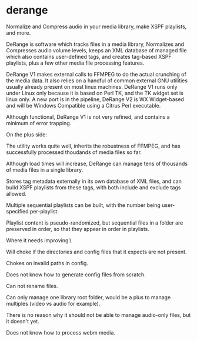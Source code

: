 # derange

Normalize and Compress audio in your media library, make XSPF playlists, 
and more.

DeRange is software which tracks files in a media library, Normalizes and 
Compresses audio volume levels, keeps an XML database of managed file which 
also contains user-defined tags, and creates tag-based XSPF playlists, plus 
a few other media file processing features.

DeRange V1 makes external calls to FFMPEG to do the actual crunching of the 
media data. It also relies on a handful of common external GNU utilities 
usually already present on most linux machines. DeRange V1 runs only under 
Linux only because it is based on  Perl TK, and the TK widget set is linux 
only. A new port is in the pipeline, DeRange V2 is WX Widget-based and will 
be Windows Compatible using a Citrus Perl executable.

Although functional, DeRange V1 is not very refined, and contains a minimum 
of error trapping.

On the plus side:

   The utility works quite well, inherits the robustness of FFMPEG, and has 
   successfully processed thoudands of media files so far.
   
   Although load times will increase, DeRange can manage tens of thousands 
   of media files in a single library. 
   
   Stores tag metadata externally in its own database of XML files, and can 
   build XSPF playlists from these tags, with both include and exclude tags
   allowed. 
   
   Multiple sequential playlists can be built, with the number being user-
   specified per-playlist.
   
   Playlist content is pseudo-randomized, but sequential files in a folder 
   are preserved in order, so that they appear in order in playlists.

Where it needs improving:\

   Will choke if the directories and config files that it expects are not 
   present.
   
   Chokes on invalid paths in config.
   
   Does not know how to generate config files from scratch.

   Can not rename files.
   
   Can only manage one library root folder, would be a plus to manage 
   multiples (video vs audio for example).

   There is no reason why it should not be able to manage audio-only 
   files, but it doesn't yet.
   
   Does not know how to process webm media.
